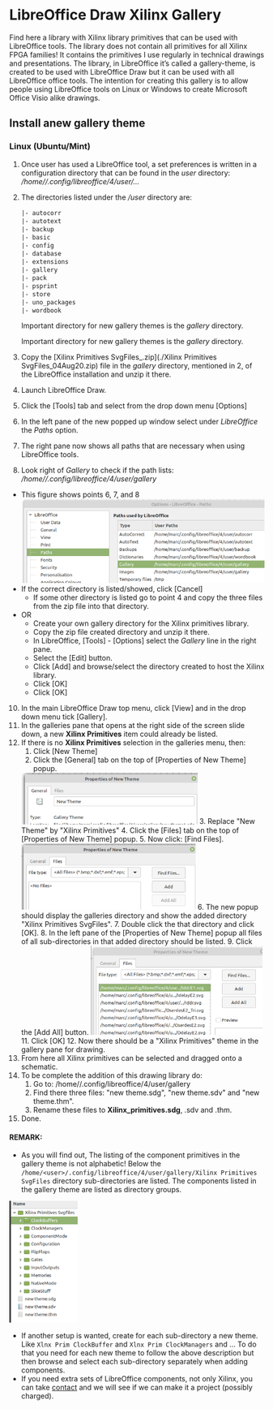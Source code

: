 # LibreOffice Draw Xilinx Gallery

Find here a library with Xilinx library primitives that can be used with LibreOffice tools.
The library does not contain all primitives for all Xilinx FPGA families! It contains the primitives I use regularly in technical drawings and presentations. The library, in LibreOffice it’s called a gallery-theme, is created to be used with LibreOffice Draw but it can be used with all LibreOffice office tools.
The intention for creating this gallery is to allow people using LibreOffice tools on Linux or Windows to create Microsoft Office Visio alike drawings.

## Install anew gallery theme

### Linux (Ubuntu/Mint)

1. Once user has used a LibreOffice tool, a set preferences is written in a configuration directory that can be found in the *user* directory: */home/<user>/.config/libreoffice/4/user/...*

3. The directories listed under the */user* directory are:

    ```
    |- autocorr
    |- autotext
    |- backup
    |- basic
    |- config
    |- database
    |- extensions
    |- gallery
    |- pack
    |- psprint
    |- store
    |- uno_packages
    |- wordbook
    ```

    Important directory for new gallery themes is the *gallery* directory.

    Important directory for new gallery themes is the *gallery* directory.

3. Copy the [Xilinx Primitives SvgFiles_<date>.zip](./Xilinx Primitives SvgFiles_04Aug20.zip) file in the *gallery* directory, mentioned in 2, of the LibreOffice installation and unzip it there.

4. Launch LibreOffice Draw.

5. Click the [Tools] tab and select from the drop down menu [Options]

6. In the left pane of the new popped up window select under *LibreOffice* the *Paths* option.

7. The right pane now shows all paths that are necessary when using LibreOffice tools.

9. Look right of *Gallery* to check if the path lists: */home/<user>/.config/libreoffice/4/user/gallery*
  - This figure shows points 6, 7, and 8
      <img src="Figures/LibreOffice_Gallery_1.png" alt="LibreOfice_1" style="zoom: 80%;" />
  - If the correct directory is listed/showed, click [Cancel]
      - If some other directory is listed go to point 4 and copy the three files from the zip file into that directory.
  - OR
      - Create your own gallery directory for the Xilinx primitives library.
      - Copy the zip file created directory and unzip it there.
      - In LibreOffice, [Tools] - [Options] select the *Gallery* line in the right pane.
      - Select the [Edit] button.
      - Click [Add] and browse/select the directory created to host the Xilinx library.
      - Click [OK]
      - Click [OK]
10. In the main LibreOffice Draw top menu, click [View] and in the drop down menu tick [Gallery].
11. In the galleries pane that opens at the right side of the screen slide down, a new **Xilinx Primitives** item could already be listed.
12. If there is no **Xilinx Primitives** selection in the galleries menu, then:
    1. Click [New Theme]
    2. Click the [General] tab on the top of [Properties of New Theme] popup.
      <img src="Figures/LibreOffice_2.png" alt="LibreOffice_2" style="zoom:67%;" />
    3. Replace "New Theme" by "Xilinx Primitives"
    4. Click the [Files] tab on the top of [Properties of New Theme] popup.
    5. Now click: [Find Files].
      <img src="Figures/LibreOffice_3.png" alt="LibreOffice_3" style="zoom:67%;" />
    6. The new popup should display the galleries directory and show the added directory "Xilinx Primitives SvgFiles".
    7. Double click the that directory and click [OK].
    8. In the left pane of the [Properties of New Theme] popup all files of all sub-directories in that added directory should be listed.
    9. Click the [Add All] button.
      <img src="Figures/LibreOffice_4.png" alt="LibreOffice_4" style="zoom:67%;" />
    11. Click [OK]
    12. Now there should be a "Xilinx Primitives" theme in the gallery pane for drawing.
13. From here all Xilinx primitives can be selected and dragged onto a schematic.
14. To be complete the addition of this drawing library do:
    1. Go to: /home/<user>/.config/libreoffice/4/user/gallery
    2. Find there three files: "new theme.sdg", "new theme.sdv" and "new theme.thm".
    3. Rename these files to **Xilinx_primitives.sdg**, .sdv and .thm.
15. Done.

#### REMARK:

- As you will find out, The listing of the component primitives in the gallery theme is not alphabetic!
Below the `/home/<user>/.config/libreoffice/4/user/gallery/Xilinx Primitives SvgFiles` directory sub-directories are listed.
The components listed in the gallery theme are listed as directory groups.
<img src="Figures/LibreOffice_5.png" alt="LibreOffice_5" style="zoom:67%;" />

- If another setup is wanted, create for each sub-directory a new theme.
    Like `Xlnx Prim ClockBuffer` and `Xlnx Prim ClockManagers` and ...
    To do that you need for each new theme to follow the above description but then browse and select each sub-directory separately when adding components.
- If you need extra sets of LibreOffice components, not only Xilinx, you can take <a href="mailto:marc.defossez@zirconflex.be?subject=%3C%20Mail%20Subject%20%3E&body=%0AYour%20Name%20:%20%0ACompany%20:%20%0APhone%20:%20%0AEmail%20:%20%0A%0AYour%20message%20goes%20below.%20%0A%0A" >contact</a> and we will see if we can make it a project (possibly charged).

